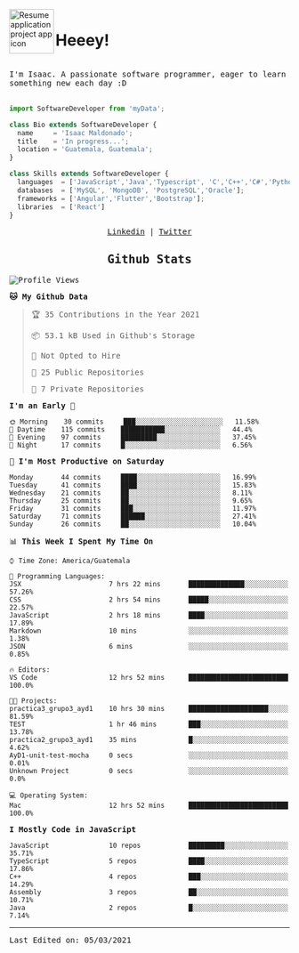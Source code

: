 <img align="left" width="80" height="80" src="https://raw.githubusercontent.com/sidbelbase/sidbelbase/master/wave.gif" alt="Resume application project app icon">

# Heeey!
 
</br>
 
<samp>
I'm Isaac. A passionate software programmer, eager to learn something new each day :D
</samp>
</br></br>



```js
import SoftwareDeveloper from 'myData';

class Bio extends SoftwareDeveloper {
  name     = 'Isaac Maldonado';
  title    = 'In progress...';
  location = 'Guatemala, Guatemala';
}

class Skills extends SoftwareDeveloper {
  languages  = ['JavaScript','Java','Typescript', 'C','C++','C#','Python','Assembly','Dart','Go'];
  databases  = ['MySQL', 'MongoDB', 'PostgreSQL','Oracle'];
  frameworks = ['Angular','Flutter','Bootstrap'];
  libraries  = ['React']
}
```

</p>
<samp>
<p align="center">
<a href="www.linkedin.com/in/isaac-maldonado-4745b2194">Linkedin</a> | <a href="https://twitter.com/Anaklusmos99">Twitter</a>
</p>

<h2 align="center"><samp>Github Stats</samp></h2>

<!--START_SECTION:waka-->
![Profile Views](http://img.shields.io/badge/Profile%20Views-0-blue)

**🐱 My Github Data** 

> 🏆 35 Contributions in the Year 2021
 > 
> 📦 53.1 kB Used in Github's Storage 
 > 
> 🚫 Not Opted to Hire
 > 
> 📜 25 Public Repositories 
 > 
> 🔑 7 Private Repositories  
 > 
**I'm an Early 🐤** 

```text
🌞 Morning    30 commits     ███░░░░░░░░░░░░░░░░░░░░░░   11.58% 
🌆 Daytime    115 commits    ███████████░░░░░░░░░░░░░░   44.4% 
🌃 Evening    97 commits     █████████░░░░░░░░░░░░░░░░   37.45% 
🌙 Night      17 commits     █░░░░░░░░░░░░░░░░░░░░░░░░   6.56%

```
📅 **I'm Most Productive on Saturday** 

```text
Monday       44 commits     ████░░░░░░░░░░░░░░░░░░░░░   16.99% 
Tuesday      41 commits     ████░░░░░░░░░░░░░░░░░░░░░   15.83% 
Wednesday    21 commits     ██░░░░░░░░░░░░░░░░░░░░░░░   8.11% 
Thursday     25 commits     ██░░░░░░░░░░░░░░░░░░░░░░░   9.65% 
Friday       31 commits     ███░░░░░░░░░░░░░░░░░░░░░░   11.97% 
Saturday     71 commits     ██████░░░░░░░░░░░░░░░░░░░   27.41% 
Sunday       26 commits     ██░░░░░░░░░░░░░░░░░░░░░░░   10.04%

```


📊 **This Week I Spent My Time On** 

```text
⌚︎ Time Zone: America/Guatemala

💬 Programming Languages: 
JSX                      7 hrs 22 mins       ██████████████░░░░░░░░░░░   57.26% 
CSS                      2 hrs 54 mins       █████░░░░░░░░░░░░░░░░░░░░   22.57% 
JavaScript               2 hrs 18 mins       ████░░░░░░░░░░░░░░░░░░░░░   17.89% 
Markdown                 10 mins             ░░░░░░░░░░░░░░░░░░░░░░░░░   1.38% 
JSON                     6 mins              ░░░░░░░░░░░░░░░░░░░░░░░░░   0.85%

🔥 Editors: 
VS Code                  12 hrs 52 mins      █████████████████████████   100.0%

🐱‍💻 Projects: 
practica3_grupo3_ayd1    10 hrs 30 mins      ████████████████████░░░░░   81.59% 
TEST                     1 hr 46 mins        ███░░░░░░░░░░░░░░░░░░░░░░   13.78% 
practica2_grupo3_ayd1    35 mins             █░░░░░░░░░░░░░░░░░░░░░░░░   4.62% 
AyD1-unit-test-mocha     0 secs              ░░░░░░░░░░░░░░░░░░░░░░░░░   0.01% 
Unknown Project          0 secs              ░░░░░░░░░░░░░░░░░░░░░░░░░   0.0%

💻 Operating System: 
Mac                      12 hrs 52 mins      █████████████████████████   100.0%

```

**I Mostly Code in JavaScript** 

```text
JavaScript               10 repos            █████████░░░░░░░░░░░░░░░░   35.71% 
TypeScript               5 repos             ████░░░░░░░░░░░░░░░░░░░░░   17.86% 
C++                      4 repos             ███░░░░░░░░░░░░░░░░░░░░░░   14.29% 
Assembly                 3 repos             ██░░░░░░░░░░░░░░░░░░░░░░░   10.71% 
Java                     2 repos             █░░░░░░░░░░░░░░░░░░░░░░░░   7.14%

```



<!--END_SECTION:waka-->

------

Last Edited on: 05/03/2021

